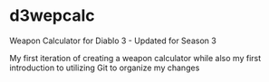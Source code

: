 # d3wepcalc
Weapon Calculator for Diablo 3 - Updated for Season 3

My first iteration of creating a weapon calculator while also my first introduction to utilizing Git to organize my changes
